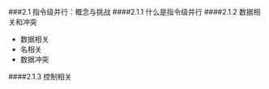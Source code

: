 ###2.1 指令级并行：概念与挑战
####2.1.1 什么是指令级并行
####2.1.2 数据相关和冲突
- 数据相关
- 名相关
- 数据冲突

####2.1.3 控制相关 
                                                                                                                                                                                    